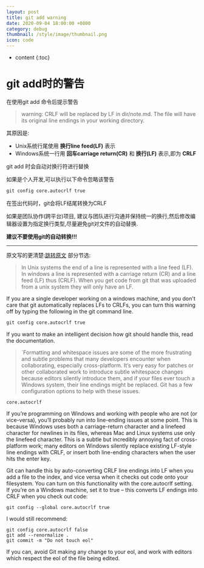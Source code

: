```yaml
---
layout: post
title: git add warning
date: 2020-09-04 18:00:00 +0800
category: debug
thumbnail: /style/image/thumbnail.png
icon: code
---
```


* content
{:toc}

# git add时的警告

在使用git add 命令后提示警告
> warning: CRLF will be replaced by LF in dir/note.md.
The file will have its original line endings in your working directory.

其原因是:
* Unix系统行尾使用 **换行line feed(LF)** 表示
* Windows系统一行用 **回车carriage return(CR)** 和 **换行(LF)** 表示,即为 **CRLF**

git add 时会自动对换行符进行替换

如果是个人开发,可以执行以下命令忽略该警告
```tcl
git config core.autocrlf true
```
在签出代码时，git会将LF结尾转换为CRLF


如果是团队协作(跨平台)项目, 建议与团队进行沟通并保持统一的换行,然后修改编辑器设置为指定换行类型,尽量避免git对文件的自动替换.

**建议不要使用git的自动转换!!!**

******************************

原文写的更清楚:[跳转原文](http://vcloud-lab.com/entries/devops/resolved-git-warning-lf-will-be-replaced-by-crlf-in-file)
部分节选:

> In Unix systems the end of a line is represented with a line feed (LF). 
> In windows a line is represented with a carriage return (CR) and a line feed (LF) thus (CRLF).
> When you get code from git that was uploaded from a unix system they will only have an LF.


If you are a single developer working on a windows machine, and you don't care that git automatically replaces LFs to CRLFs, you can turn this warning off by typing the following in the git command line.

```tcl
git config core.autocrlf true
```

If you want to make an intelligent decision how git should handle this, read the documentation.
> `Formatting and whitespace issues are some of the more frustrating and subtle problems that many developers encounter when collaborating, especially cross-platform. It’s very easy for patches or other collaborated work to introduce subtle whitespace changes because editors silently introduce them, and if your files ever touch a Windows system, their line endings might be replaced. Git has a few configuration options to help with these issues.


```
core.autocrlf
```
If you’re programming on Windows and working with people who are not (or vice-versa), you’ll probably run into line-ending issues at some point. This is because Windows uses both a carriage-return character and a linefeed character for newlines in its files, whereas Mac and Linux systems use only the linefeed character. This is a subtle but incredibly annoying fact of cross-platform work; many editors on Windows silently replace existing LF-style line endings with CRLF, or insert both line-ending characters when the user hits the enter key.

Git can handle this by auto-converting CRLF line endings into LF when you add a file to the index, and vice versa when it checks out code onto your filesystem. You can turn on this functionality with the core.autocrlf setting. If you’re on a Windows machine, set it to true – this converts LF endings into CRLF when you check out code:
```
git config --global core.autocrlf true
```


I would still recommend:
```
git config core.autocrlf false
git add --renormalize .
git commit -m "Do not touch eol"
```
If you can, avoid Git making any change to your eol, and work with editors which respect the eol of the file being edited.